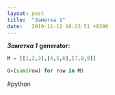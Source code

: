 ```yaml
---
layout: post
title:  "Заметка 1"
date:   2019-11-12 16:23:51 +0300
---
```


***Заметка 1***
**generator:**
```python
M = [[1,2,3],[4,5,6],[7,8,9]]

G=(sum(row) for row in M)
```
#python 
